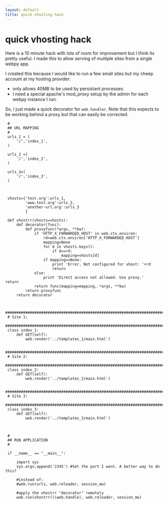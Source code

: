 ```yaml
---
layout: default
title: quick vhosting hack
---
```


# quick vhosting hack

Here is a 10 minute hack with lots of room for improvement but I think its
pretty useful. I made this to allow serving of multiple
sites from a single webpy app.

I created this because I would like to run a few small sites but my cheep
account at my hosting provider:

 * only allows 40MB to be used by persistant processes. 
 * I need a special apache's mod_proxy setup by the admin for each webpy
   instance I run.


So, I just made a quick decorator for `web.handler`. Note that this
expects to be working behind a proxy but that can easily be corrected.


     
     #
     ## URL MAPPING
     #
     urls_1 = (
         '/','index_1',
     )
     
     urls_2 =(
         '/','index_2',
     )
     
     urls_3=(
         '/','index_3',
     )



     vhosts={'test.org':urls_1,
             'www.test.org':urls_2,
             'another-url.org':urls_3
             }
     
     def vhostrr(vhosts=vhosts):
         def decorator(func): 
             def proxyfunc(*args, **kw):
                 if 'HTTP_X_FORWARDED_HOST' in web.ctx.environ:
                     rd=web.ctx.environ['HTTP_X_FORWARDED_HOST']
                     mapping=None
                     for d in vhosts.keys():
                         if d==rd:
                             mapping=vhosts[d]
                     if mapping==None:
                         print 'Error, Not configured for vhost: '+rd
                         return
                 else:
                     print 'Direct access not allowed. Use proxy.'                     return
                 return func(mapping=mapping, *args, **kw)
             return proxyfunc
         return decorator
     
     
     ########################################################################
     # Site 1:
     ########################################################################
     class index_1:
         def GET(self):
             web.render('../templates_1/main.html')
     
     ########################################################################
     # Site 2:
     ########################################################################
     class index_2:
         def GET(self):
             web.render('../templates_2/main.html')
     
     ########################################################################
     # Site 3:
     ########################################################################
     class index_3:
         def GET(self):
             web.render('../templates_3/main.html')

     
     
     #
     ## RUN APPLICATION
     #
     
     if __name__ == "__main__":
     
         import sys
         sys.argv.append('2345') #Set the port I want. A better way to do this?
         
         #instead of:
         #web.run(urls, web.reloader, session_mw)
         
         #apply the vhostrr "decorator" remotely
         web.run(vhostrr()(web.handle), web.reloader, session_mw)
